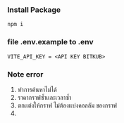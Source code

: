 ### Install Package 
```
npm i
```
### file .env.example to .env 
```
VITE_API_KEY = <API KEY BITKUB>
```

### Note error 
1. ทำการค้นหาไม่ได้
2. ราคากราฟซ้ำเเละเวลาซ้ำ 
3. ตกเเต่งให้กราฟ ไม่ต้องเเบ่งคอลลัม ของกราฟ
4.